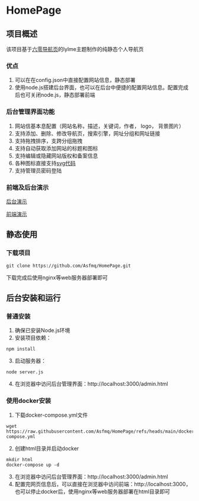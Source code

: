 # HomePage

## 项目概述
该项目基于[六零导航页](https://gitee.com/LyLme/lylme_spage)的lylme主题制作的纯静态个人导航页

### 优点
1. 可以在在config.json中直接配置网站信息，静态部署
2. 使用node.js搭建后台界面，也可以在后台中便捷的配置网站信息。配置完成后也可关闭node.js，静态部署前端

### 后台管理界面功能
1. 网站信基本息配置（网站名称，描述，关键词，作者， logo， 背景图片）
2. 支持添加、删除、修改导航页，搜索引擎，网址分组和网址链接
3. 支持拖拽排序，支跨分组拖拽
4. 支持自动获取添加网站的标题和图标
5. 支持编辑或隐藏网站版权和备案信息
6. 各种图标直接支持[svg代码](https://www.iconfont.cn/)
7. 支持管理员密码登陆

### 前端及后台演示
[后台演示](https://test.asfmq.cn/admin.html)

[前端演示](https://test.asfmq.cn)

## 静态使用
### 下载项目
```bash:copy
git clone https://github.com/Asfmq/HomePage.git
```
下载完成后使用nginx等web服务器部署即可

## 后台安装和运行
### 普通安装
1. 确保已安装Node.js环境
2. 安装项目依赖：
```bash:copy
npm install
```
3. 启动服务器：
```bash:copy
node server.js
```
4. 在浏览器中访问后台管理界面：http://localhost:3000/admin.html
### 使用docker安装
1. 下载docker-compose.yml文件
```bash:copy
wget https://raw.githubusercontent.com/Asfmq/HomePage/refs/heads/main/docker-compose.yml
```
2. 创建html目录并启动docker
```bash:copy
mkdir html
docker-compose up -d
```
3. 在浏览器中访问后台管理界面：http://localhost:3000/admin.html
4. 配置完网页信息后，可以直接在浏览器中访问前端：http://localhost:3000，
也可以停止docker后，使用nginx等web服务器部署在html目录即可

